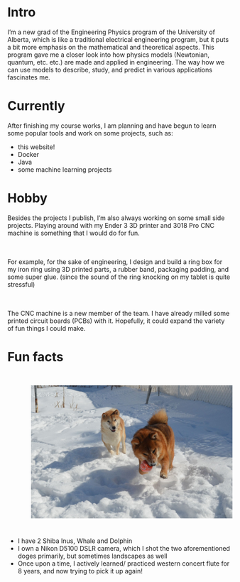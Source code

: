 # Intro

I’m a new grad of the Engineering Physics program of the University of Alberta, which is like a traditional electrical engineering program, but it puts a bit more emphasis on the mathematical and theoretical aspects. This program gave me a closer look into how physics models (Newtonian, quantum, etc. etc.) are made and applied in engineering. The way how we can use models to describe, study, and predict in various applications fascinates me.

# Currently

After finishing my course works, I am planning and have begun to learn some popular tools and work on some projects, such as:

- this website!
- Docker
- Java
- some machine learning projects


# Hobby
Besides the projects I publish, I’m also always working on some small side projects. Playing around with my Ender 3 3D printer and 3018 Pro CNC machine is something that I would do for fun.

　

For example, for the sake of engineering, I design and build a ring box for my iron ring using 3D printed parts, a rubber band, packaging padding, and some super glue. (since the sound of the ring knocking on my tablet is quite stressful)

　

The CNC machine is a new member of the team. I have already milled some printed circuit boards (PCBs) with it. Hopefully, it could expand the variety of fun things I could make.


# Fun facts

<!-- ![Dolphin (left) and Whale (right)]() -->
<div style="float:center; width:100%;padding:2em">
  <img src="/images/about/Dolphin_and_Whale.jpg" style="max-width:90%; display:block; margin:auto;" title="Dolphin (left) and Whale (right) chasing an orange ball in the snow" alt="Dolphin (left) and Whale (right) chasing an orange ball in the snow" />
</div>


- I have 2 Shiba Inus, Whale and Dolphin
- I own a Nikon D5100 DSLR camera, which I shot the two aforementioned doges primarily, but sometimes landscapes as well
- Once upon a time, I actively learned/ practiced western concert flute for 8 years, and now trying to pick it up again!
